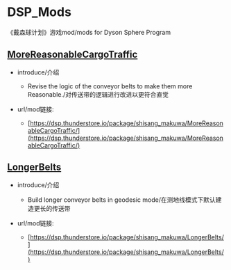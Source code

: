 # DSP_Mods
《戴森球计划》游戏mod/mods for Dyson Sphere Program

## [MoreReasonableCargoTraffic](MoreReasonableCargoTraffic)

* introduce/介绍
  * Revise the logic of the conveyor belts to make them more Reasonable./对传送带的逻辑进行改进以更符合直觉

* url/mod链接: 
  * [https://dsp.thunderstore.io/package/shisang_makuwa/MoreReasonableCargoTraffic/](https://dsp.thunderstore.io/package/shisang_makuwa/MoreReasonableCargoTraffic/)

## [LongerBelts](LongerBelts)

* introduce/介绍
  * Build longer conveyor belts in geodesic mode/在测地线模式下默认建造更长的传送带

* url/mod链接: 
  * [https://dsp.thunderstore.io/package/shisang_makuwa/LongerBelts/](https://dsp.thunderstore.io/package/shisang_makuwa/LongerBelts/)
